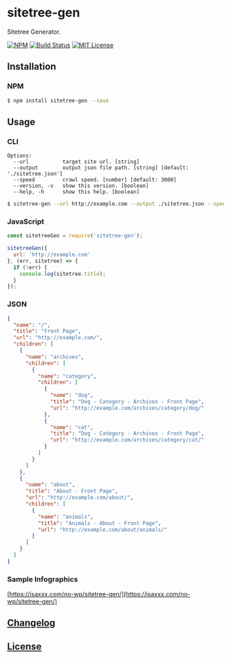 # sitetree-gen

Sitetree Generator.

[![NPM](https://nodei.co/npm/sitetree-gen.png)](https://nodei.co/npm/sitetree-gen/)
[![Build Status](https://travis-ci.org/isaxxx/sitetree-gen.svg?branch=master)](https://travis-ci.org/isaxxx/sitetree-gen)
[![MIT License](http://img.shields.io/badge/license-MIT-blue.svg?style=flat)](LICENSE)

## Installation

### NPM

```bash
$ npm install sitetree-gen --save
```

## Usage

### CLI

```
Options:
  --url           target site url. [string]
  --output        output json file path. [string] [default: './sitetree.json']
  --speed         crawl speed. [number] [default: 3000]
  --version, -v   show this version. [boolean]
  --help, -h      show this help. [boolean]
```

```bash
$ sitetree-gen --url http://example.com --output ./sitetree.json --speed 3000
```

### JavaScript

```js
const sitetreeGen = require('sitetree-gen');

sitetreeGen({
  url: 'http://example.com'
}, (err, sitetree) => {
  if (!err) {
    console.log(sitetree.title);
  }
});
```

### JSON

```json
{
  "name": "/",
  "title": "Front Page",
  "url": "http://example.com/",
  "children": [
    {
      "name": "archives",
      "children": [
        {
          "name": "category",
          "children": [
            {
              "name": "dog",
              "title": "Dog - Category - Archives - Front Page",
              "url": "http://example.com/archives/category/dog/"
            },
            {
              "name": "cat",
              "title": "Dog - Category - Archives - Front Page",
              "url": "http://example.com/archives/category/cat/"
            }
          ]
        }
      ]
    },
    {
      "name": "about",
      "title": "About - Front Page",
      "url": "http://example.com/about/",
      "children": [
        {
          "name": "animals",
          "title": "Animals - About - Front Page",
          "url": "http://example.com/about/animals/"
        }
      ]
    }
  ]
}
```

### Sample Infographics

[https://isaxxx.com/no-wp/sitetree-gen/](https://isaxxx.com/no-wp/sitetree-gen/)

## [Changelog](CHANGELOG.md)

## [License](LICENSE)
